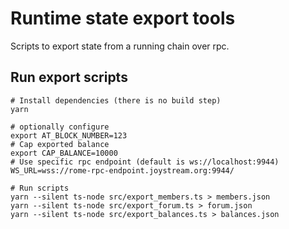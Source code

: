 # Runtime state export tools

Scripts to export state from a running chain over rpc.

## Run export scripts

```
# Install dependencies (there is no build step)
yarn

# optionally configure
export AT_BLOCK_NUMBER=123
# Cap exported balance
export CAP_BALANCE=10000
# Use specific rpc endpoint (default is ws://localhost:9944)
WS_URL=wss://rome-rpc-endpoint.joystream.org:9944/

# Run scripts 
yarn --silent ts-node src/export_members.ts > members.json
yarn --silent ts-node src/export_forum.ts > forum.json
yarn --silent ts-node src/export_balances.ts > balances.json
```
